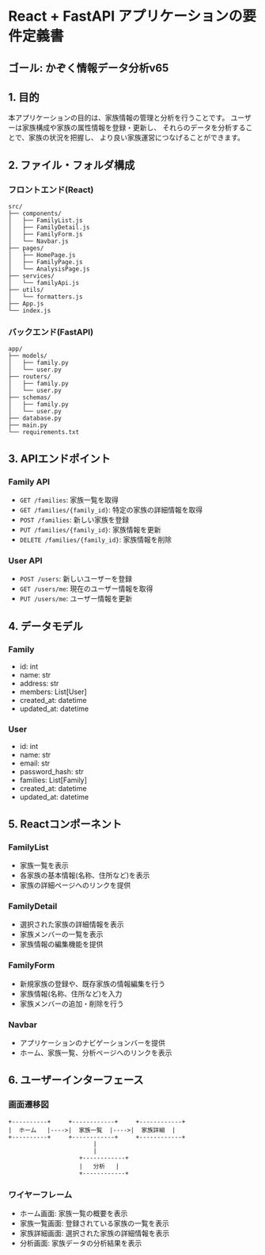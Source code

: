 # React + FastAPI アプリケーションの要件定義書
## ゴール: かぞく情報データ分析v65

## 1. 目的
本アプリケーションの目的は、家族情報の管理と分析を行うことです。
ユーザーは家族構成や家族の属性情報を登録・更新し、
それらのデータを分析することで、家族の状況を把握し、
より良い家族運営につなげることができます。

## 2. ファイル・フォルダ構成

### フロントエンド(React)
```
src/
├── components/
│   ├── FamilyList.js
│   ├── FamilyDetail.js
│   ├── FamilyForm.js
│   └── Navbar.js
├── pages/
│   ├── HomePage.js
│   ├── FamilyPage.js
│   └── AnalysisPage.js
├── services/
│   └── familyApi.js
├── utils/
│   └── formatters.js
├── App.js
└── index.js
```

### バックエンド(FastAPI)
```
app/
├── models/
│   ├── family.py
│   └── user.py
├── routers/
│   ├── family.py
│   └── user.py
├── schemas/
│   ├── family.py
│   └── user.py
├── database.py
├── main.py
└── requirements.txt
```

## 3. APIエンドポイント

### Family API
- `GET /families`: 家族一覧を取得
- `GET /families/{family_id}`: 特定の家族の詳細情報を取得
- `POST /families`: 新しい家族を登録
- `PUT /families/{family_id}`: 家族情報を更新
- `DELETE /families/{family_id}`: 家族情報を削除

### User API
- `POST /users`: 新しいユーザーを登録
- `GET /users/me`: 現在のユーザー情報を取得
- `PUT /users/me`: ユーザー情報を更新

## 4. データモデル

### Family
- id: int
- name: str
- address: str
- members: List[User]
- created_at: datetime
- updated_at: datetime

### User
- id: int
- name: str
- email: str
- password_hash: str
- families: List[Family]
- created_at: datetime
- updated_at: datetime

## 5. Reactコンポーネント

### FamilyList
- 家族一覧を表示
- 各家族の基本情報(名称、住所など)を表示
- 家族の詳細ページへのリンクを提供

### FamilyDetail
- 選択された家族の詳細情報を表示
- 家族メンバーの一覧を表示
- 家族情報の編集機能を提供

### FamilyForm
- 新規家族の登録や、既存家族の情報編集を行う
- 家族情報(名称、住所など)を入力
- 家族メンバーの追加・削除を行う

### Navbar
- アプリケーションのナビゲーションバーを提供
- ホーム、家族一覧、分析ページへのリンクを表示

## 6. ユーザーインターフェース

### 画面遷移図
```
+----------+     +------------+     +------------+
|  ホーム   |---->|  家族一覧  |---->|  家族詳細  |
+----------+     +------------+     +------------+
                        |
                        |
                    +------------+
                    |   分析   |
                    +------------+
```

### ワイヤーフレーム
- ホーム画面: 家族一覧の概要を表示
- 家族一覧画面: 登録されている家族の一覧を表示
- 家族詳細画面: 選択された家族の詳細情報を表示
- 分析画面: 家族データの分析結果を表示